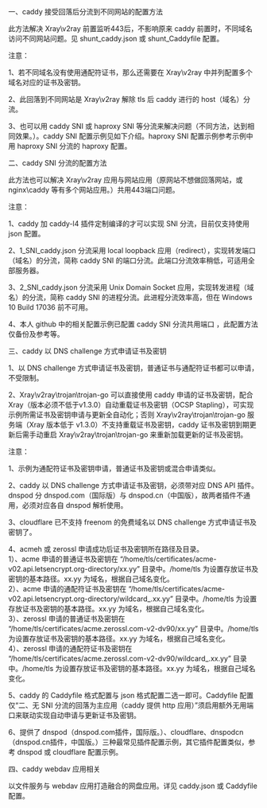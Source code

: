 一、caddy 接受回落后分流到不同网站的配置方法

此方法解决 Xray\v2ray 前置监听443后，不影响原来 caddy 前置时，不同域名访问不同网站问题。见 shunt_caddy.json 或 shunt_Caddyfile 配置。

注意：

1、若不同域名没有使用通配符证书，那么还需要在 Xray\v2ray 中并列配置多个域名对应的证书及密钥。

2、此回落到不同网站是 Xray\v2ray 解除 tls 后 caddy 进行的 host（域名）分流。

3、也可以用 caddy SNI 或 haproxy SNI 等分流来解决问题（不同方法，达到相同效果。）。caddy SNI 配置示例见如下介绍。haproxy SNI 配置示例参考示例中用 haproxy SNI 分流的 haproxy 配置。

二、caddy SNI 分流的配置方法

此方法也可以解决 Xray\v2ray 应用与网站应用（原网站不想做回落网站，或 nginx\caddy 等有多个网站应用。）共用443端口问题。

注意：

1、caddy 加 caddy-l4 插件定制编译的才可以实现 SNI 分流，目前仅支持使用 json 配置。

2、1_SNI_caddy.json 分流采用 local loopback 应用（redirect），实现转发端口（域名）的分流，简称 caddy SNI 的端口分流。此端口分流效率稍低，可适用全部服务器。

3、2_SNI_caddy.json 分流采用 Unix Domain Socket 应用，实现转发进程（域名）的分流，简称 caddy SNI 的进程分流。此进程分流效率高，但在 Windows 10 Build 17036 前不可用。

4、本人 github 中的相关配置示例已配置 caddy SNI 分流共用端口 ，此配置方法仅备份及参考等。

三、caddy 以 DNS challenge 方式申请证书及密钥

1、以 DNS challenge 方式申请证书及密钥，普通证书与通配符证书都可以申请，不受限制。

2、Xray\v2ray\trojan\trojan-go 可以直接使用 caddy 申请的证书及密钥，配合Xray（版本必须不低于v1.3.0）自动重载证书及密钥（OCSP Stapling），可实现示例所需证书及密钥申请与更新全自动化；否则 Xray\v2ray\trojan\trojan-go 服务端（Xray 版本低于 v1.3.0）不支持重载证书及密钥，caddy 证书及密钥到期更新后需手动重启 Xray\v2ray\trojan\trojan-go 来重新加载更新的证书及密钥。

注意：

1、示例为通配符证书及密钥申请，普通证书及密钥或混合申请类似。

2、caddy 以 DNS challenge 方式申请证书及密钥，必须带对应 DNS API 插件。dnspod 分 dnspod.com（国际版）与 dnspod.cn（中国版），故两者插件不通用，必须对应各自 dnspod 解析使用。

3、cloudflare 已不支持 freenom 的免费域名以 DNS challenge 方式申请证书及密钥了。

4、acmeh 或 zerossl 申请成功后证书及密钥所在路径及目录。  
1）、acme 申请的普通证书及密钥在 “/home/tls/certificates/acme-v02.api.letsencrypt.org-directory/xx.yy” 目录中。/home/tls 为设置存放证书及密钥的基本路径。xx.yy 为域名，根据自己域名变化。  
2）、acme 申请的通配符证书及密钥在 “/home/tls/certificates/acme-v02.api.letsencrypt.org-directory/wildcard_.xx.yy” 目录中。/home/tls 为设置存放证书及密钥的基本路径。xx.yy 为域名，根据自己域名变化。  
3）、zerossl 申请的普通证书及密钥在 “/home/tls/certificates/acme.zerossl.com-v2-dv90/xx.yy” 目录中。/home/tls 为设置存放证书及密钥的基本路径。xx.yy 为域名，根据自己域名变化。  
4）、zerossl 申请的通配符证书及密钥在 “/home/tls/certificates/acme.zerossl.com-v2-dv90/wildcard_.xx.yy” 目录中。/home/tls 为设置存放证书及密钥的基本路径。xx.yy 为域名，根据自己域名变化。

5、caddy 的 Caddyfile 格式配置与 json 格式配置二选一即可。Caddyfile 配置仅“二、无 SNI 分流的回落为主应用（caddy 提供 http 应用）”须启用额外无用端口来联动实现自动申请与更新证书及密钥。

6、提供了 dnspod（dnspod.com插件，国际版。）、cloudflare、dnspodcn（dnspod.cn插件，中国版。）三种最常见插件配置示例，其它插件配置类似，参考 dnspod 或 cloudflare 配置示例。

四、caddy webdav 应用相关

以文件服务与 webdav 应用打造融合的网盘应用。详见 caddy.json 或 Caddyfile 配置。
